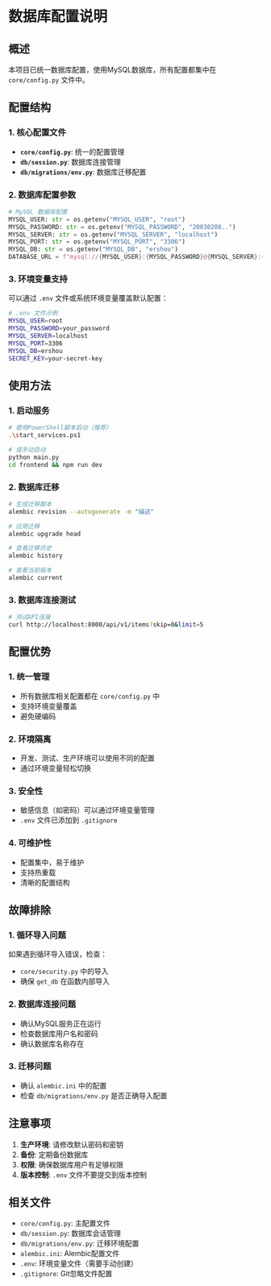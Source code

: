 # 数据库配置说明

## 概述
本项目已统一数据库配置，使用MySQL数据库，所有配置都集中在 `core/config.py` 文件中。

## 配置结构

### 1. 核心配置文件
- **`core/config.py`**: 统一的配置管理
- **`db/session.py`**: 数据库连接管理
- **`db/migrations/env.py`**: 数据库迁移配置

### 2. 数据库配置参数
```python
# MySQL 数据库配置
MYSQL_USER: str = os.getenv("MYSQL_USER", "root")
MYSQL_PASSWORD: str = os.getenv("MYSQL_PASSWORD", "20030208..")
MYSQL_SERVER: str = os.getenv("MYSQL_SERVER", "localhost")
MYSQL_PORT: str = os.getenv("MYSQL_PORT", "3306")
MYSQL_DB: str = os.getenv("MYSQL_DB", "ershou")
DATABASE_URL = f"mysql://{MYSQL_USER}:{MYSQL_PASSWORD}@{MYSQL_SERVER}:{MYSQL_PORT}/{MYSQL_DB}"
```

### 3. 环境变量支持
可以通过 `.env` 文件或系统环境变量覆盖默认配置：

```bash
# .env 文件示例
MYSQL_USER=root
MYSQL_PASSWORD=your_password
MYSQL_SERVER=localhost
MYSQL_PORT=3306
MYSQL_DB=ershou
SECRET_KEY=your-secret-key
```

## 使用方法

### 1. 启动服务
```bash
# 使用PowerShell脚本启动（推荐）
.\start_services.ps1

# 或手动启动
python main.py
cd frontend && npm run dev
```

### 2. 数据库迁移
```bash
# 生成迁移脚本
alembic revision --autogenerate -m "描述"

# 应用迁移
alembic upgrade head

# 查看迁移历史
alembic history

# 查看当前版本
alembic current
```

### 3. 数据库连接测试
```bash
# 测试API连接
curl http://localhost:8000/api/v1/items?skip=0&limit=5
```

## 配置优势

### 1. 统一管理
- 所有数据库相关配置都在 `core/config.py` 中
- 支持环境变量覆盖
- 避免硬编码

### 2. 环境隔离
- 开发、测试、生产环境可以使用不同的配置
- 通过环境变量轻松切换

### 3. 安全性
- 敏感信息（如密码）可以通过环境变量管理
- `.env` 文件已添加到 `.gitignore`

### 4. 可维护性
- 配置集中，易于维护
- 支持热重载
- 清晰的配置结构

## 故障排除

### 1. 循环导入问题
如果遇到循环导入错误，检查：
- `core/security.py` 中的导入
- 确保 `get_db` 在函数内部导入

### 2. 数据库连接问题
- 确认MySQL服务正在运行
- 检查数据库用户名和密码
- 确认数据库名称存在

### 3. 迁移问题
- 确认 `alembic.ini` 中的配置
- 检查 `db/migrations/env.py` 是否正确导入配置

## 注意事项

1. **生产环境**: 请修改默认密码和密钥
2. **备份**: 定期备份数据库
3. **权限**: 确保数据库用户有足够权限
4. **版本控制**: `.env` 文件不要提交到版本控制

## 相关文件

- `core/config.py`: 主配置文件
- `db/session.py`: 数据库会话管理
- `db/migrations/env.py`: 迁移环境配置
- `alembic.ini`: Alembic配置文件
- `.env`: 环境变量文件（需要手动创建）
- `.gitignore`: Git忽略文件配置 
